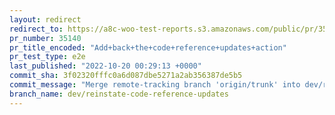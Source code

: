 ```yaml
---
layout: redirect
redirect_to: https://a8c-woo-test-reports.s3.amazonaws.com/public/pr/35140/e2e/index.html
pr_number: 35140
pr_title_encoded: "Add+back+the+code+reference+updates+action"
pr_test_type: e2e
last_published: "2022-10-20 00:29:13 +0000"
commit_sha: 3f02320fffc0a6d087dbe5271a2ab356387de5b5
commit_message: "Merge remote-tracking branch 'origin/trunk' into dev/reinstate-code-r…"
branch_name: dev/reinstate-code-reference-updates
---
```

